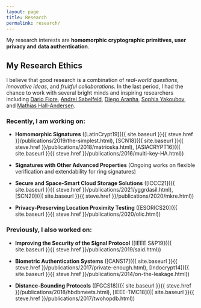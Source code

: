 ```yaml
---
layout: page
title: Research
permalink: research/
---
```


My research interests are **homomorphic cryptographic primitives, user privacy and data authentication**. 

## My Research Ethics

I believe that good research is a combination of *real-world questions*, *innovative ideas*, and *fruitful collaborations*. 
In the last period, I had the chance to work with several bright minds and inspiring researchers including [Dario Fiore](http://www.dariofiore.it), [Andrei Sabelfeld](https://www.cse.chalmers.se/~andrei/), [Diego Aranha](https://sites.google.com/site/dfaranha/), [Sophia Yakoubov](http://web.mit.edu/sonka89/www/), and [Mathias Hall-Andersen](https://rot256.dev/post/whoami/).
 

### Recently, I am working on:

- **Homomorphic Signatures** 
([LatinCrypt19]({{ site.baseurl }}{{ steve.href }}/publications/2019/the-simplest.html), 
[SCN18]({{ site.baseurl }}{{ steve.href }}/publications/2018/matrioska.html), 
[ASIACRYPT16]({{ site.baseurl }}{{ steve.href }}/publications/2016/multi-key-HA.html))

- **Signatures with Other Advanced Properties** 
(Ongoing works on flexible verification and extendability for ring signatures)

- **Secure and Space-Smart Cloud Storage Solutions** 
([ICCC21]({{ site.baseurl }}{{ steve.href }}/publications/2021/yggrdasil.html), 
[SCN20]({{ site.baseurl }}{{ steve.href }}/publications/2020/mkre.html))

- **Privacy-Preserving Location Proximity Testing** 
([ESORICS20]({{ site.baseurl }}{{ steve.href }}/publications/2020/olic.html))



### Previously, I also worked on:

- **Improving the Security of the Signal Protocol** 
([IEEE S&P19]({{ site.baseurl }}{{ steve.href }}/publications/2019/said.html))

- **Biometric Authentication Systems** 
([CANS17]({{ site.baseurl }}{{ steve.href }}/publications/2017/private-enough.html), 
[Indocrypt14]({{ site.baseurl }}{{ steve.href }}/publications/2014/on-the-leakage.html))

- **Distance-Bounding Protocols** 
([FGCS18]({{ site.baseurl }}{{ steve.href }}/publications/2018/hbdbmeets.html), 
[IEEE-TMC18]({{ site.baseurl }}{{ steve.href }}/publications/2017/twohopdb.html))


<!-- OLD TEXT!

I am a PhD Student at the Department of Computer Science & Engineering in Chalmers University of Technology (Göteborg - Sweden). 
I am part of the [Chalmers Security Lab](http://www.cse.chalmers.se/research/group/security/) 
which is the largest research group on security in Scandinavia. 

**I defended on September 7th, 2018.** 
From February 2019 I will join the [crytpo_group](http://users-cs.au.dk/orlandi/cryptogroup/) at **Aarhus** University (Denmark) as a *postdoctoral researcher*.

My PhD is a blend of theoretical cryptography and cryptographic protocols for real-world applications. 
In particular, I have worked on: 

- **Biometric Authentication Systems** 
		(		[Indocrypt14]({{ site.baseurl }}{{ steve.href }}/publications/2014/on-the-leakage.html), 
		[CANS17]({{ site.baseurl }}{{ steve.href }}/publications/2017/private-enough.html))


- **Homomorphic Signatures** 
([ASIACRYPT16]({{ site.baseurl }}{{ steve.href }}/publications/2016/multi-key-HA.html)),
([SCN18]({{ site.baseurl }}{{ steve.href }}/publications/2018/matrioska.html))

- **Distance-Bounding Protocols** 
([FGCS18]({{ site.baseurl }}{{ steve.href }}/publications/2018/hbdbmeets.html), 
[IEEE-TMC18]({{ site.baseurl }}{{ steve.href }}/publications/2017/twohopdb.html))

- **Privacy-Preserving Ridesharing** 
(on-going work)

- **The Signal Protocol** 
(on-going work)

I believe that good research is a combination of *real-world questions*, *innovative ideas*, and *fruitful collaborations*. 
In the last period, I had the chance to work with several bright minds and inspiring researchers as 
[Dario Fiore](http://www.dariofiore.it/) (my co-supervisor), 
[Andrei Sabelfeld](http://www.cse.chalmers.se/~andrei/) (my supervisor), 
[Cristina Onete](https://www.onete.net/), 
[Carlo Brunetta](http://www.cse.chalmers.se/~brunetta/), 
[Pablo Picazo-Sanchez](http://www.cse.chalmers.se/~pablop/).

Less recently, I collaborated other wonderful people including 
[Luca Nizzardo](https://software.imdea.org/people/luca.nizzardo/index.html), 
[Aysajan Abidin](https://www.esat.kuleuven.be/cosic/aysajan-abidin/) 
and 
[Kesuke Tanaka Sensei](http://www.is.titech.ac.jp/~keisuke/index-j.html). 
 

# My plan for the future
In the coming years I plan to work mainly in the following three areas:

- **Homomorphic Cryptographic Primitives.** 
In the last decade, cryptographic primitives achieving homomorphic properties have become increasingly popular. Such primitives allow untrusted parties to compute on cryptographic data while achieving either privacy of the data (homomorphic encryption) or integrity of the computation (homomorphic signatures). This is particularly interesting when we want to outsource complex computations on large datasets in the cloud. I would like to investigate how we can achieve fully homomorphic encryption (FHE) without relying on noisy ciphertexts. In particular, I will study building FHE from algebraic-only assumptions.

- **Cryptography for Secure Communications.** 
Cryptographic primitives are the building blocks for creating secure environments, but they must be implemented and used correctly. 
Communication protocols enable different parties to communicate through an insecure channel where a third party may be listening and potentially tampering with the information transmitted. 
In the light of Snowden revelations, cryptographers should aim to design secure communication protocols with minimal trust. 
To this end, I initiated to study the security of widely deployed Asynchronous Message Protocols (like Signal and Telegram).

- **Post-Quantum Cryptographic Primitives.** 
 Quantum computers are different from classical computers in that they handle quantum-bits (qbits) that encode both 0 and 1 at the same time. 
 When large-scale, quantum processors become a reality, cryptographic problems believed to be intractable on classical computers become efficiently solvable. 
 IBM, Google, Microsoft, and several military services have already developed quantum computers on few qbits, therefore the need for new security assumptions and cryptographic schemes that guarantee the confidentiality and integrity of digital communications in the quantum era.




# Topics on which I have worked so far:

**Multi-Key Homomorphic Signatures**
In a nutshell, multi-key homomorphic signatures extend the existing notion homomorphic signatures in such a way that the holder of public evaluation keys can homomorphically compute a program over data authenticated using different secret keys. See [[✰]](https://eprint.iacr.org/2016/804.pdf) for further details.

**Server-Aided Verification of Signatures** 
The core concept of ubiquitous computing is to allow users to process information at any time and place via a robust network that connects resource-constrained devices to more powerful ones. In such a setting, Server-Aided Verification of Signatures guarantees security and reliability of the outcome of a signature verification when part of the computations is offloaded from the verifier (e.g., the auctioneer) to a powerful and untrusted server.

**Biometric Authentication systems (also privacy-preserving one).**  
Authentication systems based on biometrics (fingerprint, iris scan) are becoming increasingly popular: biometric traits look like complicated and unique passwords that everybody carries along without any effort. However, these systems are a very hell for the privacy of enrolled people. Main results: reference-template-recovery attack to biometric authentication system that employ leaking distances (e.g. Hamming or Euclidean Distance) [[✰]](http://www.cse.chalmers.se/~elenap/papers/indocrypt14.pdf).

**Distance Bounding (DB) authentication protocols.** 
These are challenge-response-based protocols that were first introduced to prevent Man-in-the-Middle attacks and especially relay attacks. DB protocols are usually designed to run on RFID tags (e.g. smart cards, electronic passports) and enable to authenticate a possibly untrusted entity (prover) to a trusted party (verifier). The result of the authentication protocol also depends on the round-trip-time of the challenge-response pairs.

**Homomorphic Authentication Codes for linear network coding.**  
These are codes, that produce authenticating tags for messages. The homomorphic property is required in order to suit the behaviour of the netwrok (in which each node forwards a - possibly random - linear combination of its incoming messages).
The main tools: linear algebra and rank distance codes.
-->
